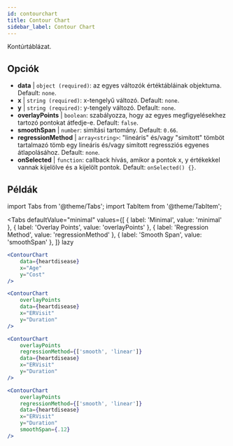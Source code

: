 ```yaml
---
id: contourchart
title: Contour Chart
sidebar_label: Contour Chart
---
```


Kontúrtáblázat.

## Opciók

* __data__ | `object (required)`: az egyes változók értéktábláinak objektuma. Default: `none`.
* __x__ | `string (required)`: x-tengelyű változó. Default: `none`.
* __y__ | `string (required)`: y-tengely változó. Default: `none`.
* __overlayPoints__ | `boolean`: szabályozza, hogy az egyes megfigyelésekhez tartozó pontokat átfedje-e. Default: `false`.
* __smoothSpan__ | `number`: simítási tartomány. Default: `0.66`.
* __regressionMethod__ | `array<string>`: "lineáris" és/vagy "simított" tömböt tartalmazó tömb egy lineáris és/vagy simított regressziós egyenes átlapolásához. Default: `none`.
* __onSelected__ | `function`: callback hívás, amikor a pontok x, y értékekkel vannak kijelölve és a kijelölt pontok. Default: `onSelected() {}`.


## Példák

import Tabs from '@theme/Tabs';
import TabItem from '@theme/TabItem';

<Tabs
    defaultValue="minimal"
    values={[
        { label: 'Minimal', value: 'minimal' },
        { label: 'Overlay Points', value: 'overlayPoints' },
        { label: 'Regression Method', value: 'regressionMethod' },
        { label: 'Smooth Span', value: 'smoothSpan' },
    ]}
    lazy
>

<TabItem value="minimal">

```jsx live
<ContourChart 
    data={heartdisease} 
    x="Age"
    y="Cost"
/>
```

</TabItem>

<TabItem value="overlayPoints">

```jsx live
<ContourChart 
    overlayPoints 
    data={heartdisease} 
    x="ERVisit"
    y="Duration"
/>
```

</TabItem>

<TabItem value="regressionMethod">

```jsx live
<ContourChart 
    overlayPoints 
    regressionMethod={['smooth', 'linear']}
    data={heartdisease} 
    x="ERVisit"
    y="Duration"
/>
```

</TabItem>

<TabItem value="smoothSpan">

```jsx live
<ContourChart 
    overlayPoints 
    regressionMethod={['smooth', 'linear']}
    data={heartdisease} 
    x="ERVisit"
    y="Duration"
    smoothSpan={.12}
/>
```

</TabItem>

</Tabs>
